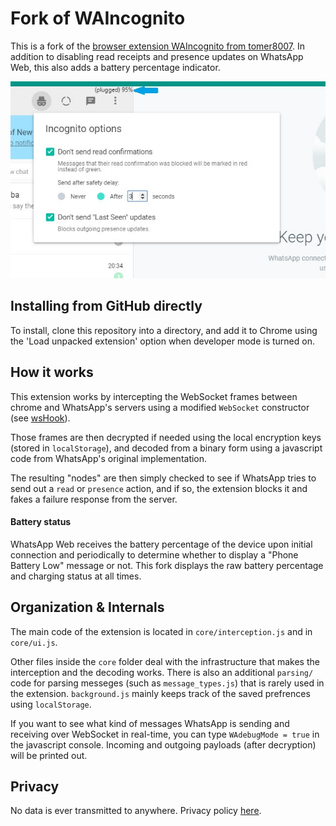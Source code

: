 # Fork of WAIncognito
This is a fork of the [browser extension WAIncognito from tomer8007](https://github.com/tomer8007/whatsapp-web-incognito).
In addition to disabling read receipts and presence updates on WhatsApp Web, this also adds a battery percentage indicator.

<img src="https://raw.githubusercontent.com/philklc/whatsapp-web-incognito/master/promotion.jpg" >

## Installing from GitHub directly
To install, clone this repository into a directory, and add it to Chrome using the 'Load unpacked extension' option when developer mode is turned on.

## How it works
This extension works by intercepting the WebSocket frames between chrome and WhatsApp's servers using a modified `WebSocket` constructor (see [wsHook](https://github.com/skepticfx/wshook)). 

Those frames are then decrypted if needed using the local encryption keys (stored in `localStorage`), and decoded from a binary form using a javascript code from WhatsApp's original implementation. 

The resulting "nodes" are then simply checked to see if WhatsApp tries to send out a `read`  or `presence` action, and if so, the extension blocks it and fakes a failure response from the server.

#### Battery status
WhatsApp Web receives the battery percentage of the device upon initial connection and periodically to determine whether to display a "Phone Battery Low" message or not. This fork displays the raw battery percentage and charging status at all times.

## Organization & Internals
The main code of the extension is located in `core/interception.js` and in `core/ui.js`. 

Other files inside the `core` folder deal with the infrastructure that makes the interception and the decoding works. There is also an additional `parsing/` code for parsing messeges (such as `message_types.js`) that is rarely used in the extension.
`background.js` mainly keeps track of the saved prefrences using `localStorage`.

If you want to see what kind of messages WhatsApp is sending and receiving over WebSocket in real-time, you can type `WAdebugMode = true` in the javascript console. Incoming and outgoing payloads (after decryption) will be printed out.

## Privacy
No data is ever transmitted to anywhere. Privacy policy [here](https://github.com/tomer8007/whatsapp-web-incognito/wiki/Chrome-Extension-Privacy-Policy).
